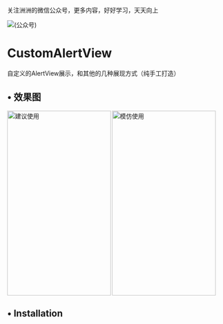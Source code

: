 关注洲洲的微信公众号，更多内容，好好学习，天天向上

![(公众号)](https://mmbiz.qlogo.cn/mmbiz/wFa30ADx7kLiboiaPKbKSTypo5VSAOShxYUf5zZ4JgQqadyy8J6GzHFvfAYicu5F8Ew0ngVibRM8qcaSxtjyX3blPA/0?wx_fmt=jpeg)

# CustomAlertView
自定义的AlertView展示，和其他的几种展现方式（纯手工打造）

## • 效果图

  <img align="left" src="https://mmbiz.qlogo.cn/mmbiz/wFa30ADx7kLq0OYsfiacaDw1bZicnlnjticFD8SibSLSPicmorpT2klAc7nAv5hS441icHGhLOU7zdJlM4JIXmRgF7pQ/0?wx_fmt=gif" alt="建议使用" width="240" height="427"/>
  <img align="center" src="https://mmbiz.qlogo.cn/mmbiz/wFa30ADx7kLq0OYsfiacaDw1bZicnlnjticZn4elHLpJeHtsjpNwK6xyg6uWtzp9cnJgjYk40GOF8srUhMxJCxnzw/0?wx_fmt=gif" alt="模仿使用" width="240" height="427"/>
  
 
## • Installation
